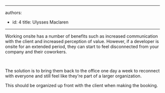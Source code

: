 

---
authors:
  - id: 4
    title: Ulysses Maclaren
---




<span class='intro'> Working onsite has a number of benefits such as increased communication with the client and increased perception of value. However, if a developer is onsite for an extended period, they can start to feel disconnected from your company and their coworkers.<div>​<br></div> </span>

<p>​The solution is to bring them back to the office one day a week to reconnect with everyone and still feel like they're part of a larger organization.</p><p>This should be organized​ up front with the client when making the booking.</p>


